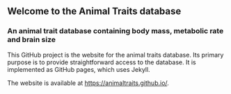 ## Welcome to the Animal Traits database

### An animal trait database containing body mass, metabolic rate and brain size

This GitHub project is the website for the animal traits database. Its primary purpose is to provide straightforward access to the database. It is implemented as GitHub pages, which uses Jekyll.

The website is available at https://animaltraits.github.io/.
